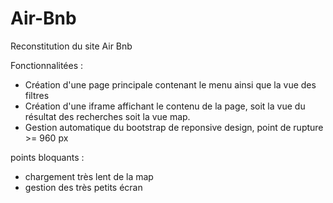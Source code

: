 # Air-Bnb
Reconstitution du site Air Bnb

Fonctionnalitées :
- Création d'une page principale contenant le menu ainsi que la vue des filtres
- Création d'une iframe affichant le contenu de la page, soit la vue du résultat des recherches soit la vue map.
- Gestion automatique du bootstrap de reponsive design, point de rupture >= 960 px


points bloquants :
- chargement très lent de la map
- gestion des très petits écran
